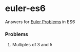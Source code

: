 # euler-es6
Answers for [Euler Problems](https://projecteuler.net/archives) in ES6

### Problems
1. Multiples of 3 and 5
